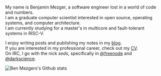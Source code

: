 My name is Benjamin Mezger, a software engineer lost in a world of code and numbers. \
I am a graduate computer scientist interested in open source, operating systems, and computer architecture. \
I am currently studying for a master's in multicore and fault-tolerant systems in RISC-V.

I enjoy writing posts and publishing my notes in my [blog](https://seds.nl). \
If you are interested in my professional career, check out my [CV](https://seds.nl/files/Benjamin_Mezger_CV.pdf). \
On IRC, I go with the nick _seds_, specifically in [@freenode](https://freenode.net/) and [@darkscience](https://darkscience.net/).

![Ben Mezgers's Github stats](https://github-readme-stats.vercel.app/api?username=benmezger&count_private=true)
